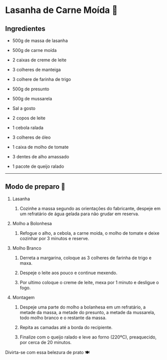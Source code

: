 # Lasanha de Carne Moída :cut_of_meat:

## Ingredientes

- 500g de massa de lasanha

- 500g de carne moída

- 2 caixas de creme de leite

- 3 colheres de manteiga

- 3 colhere de farinha de trigo

- 500g de presunto

- 500g de mussarela

- Sal a gosto

- 2 copos de leite

- 1 cebola ralada

- 3 colheres de óleo

- 1 caixa de molho de tomate

- 3 dentes de alho amassado

- 1 pacote de queijo ralado

---

## Modo de preparo :shallow_pan_of_food:

1. Lasanha
   
   1. Cozinhe a massa segundo as orientações do fabricante, despeje em um refratário de água gelada para não grudar em reserva.

2. Molho a Bolonhesa
   
   1. Refogue o alho, a cebola, a carne moida, o molho de tomate e deixe cozinhar por 3 minutos e reserve.

3. Molho Branco
   
   1. Derreta a margarina, coloque as 3 colheres de farinha de trigo e maxa.
   
   2. Despeje o leite aos pouco e continue mexendo.
   
   3. Por ultimo coloque o creme de leite, mexa por 1 minuto e desligue o fogo.

4. Montagem
   
   1. Despeje uma parte do molho a bolanhesa em um refratário, a metade da massa, a metade do presunto, a metade da mussarela, todo molho branco e o restante da massa.
   
   2. Repita as camadas até a borda do recipiente.
   
   3. Finalize com o queijo ralado e leve ao forno (220ºC), preaquecido, por cerca de 20 minutos. 

Divirta-se com essa belezura de prato :plate_with_cutlery:




